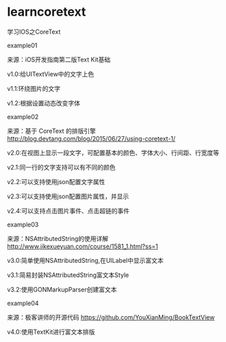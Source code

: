 # learncoretext
学习IOS之CoreText

example01

来源：iOS开发指南第二版Text Kit基础

v1.0:给UITextView中的文字上色

v1.1:环绕图片的文字

v1.2:根据设置动态改变字体

example02

来源：基于 CoreText 的排版引擎 http://blog.devtang.com/blog/2015/06/27/using-coretext-1/

v2.0:在视图上显示一段文字，可配置基本的颜色、字体大小、行间距、行宽度等

v2.1:同一行的文字支持可以有不同的颜色

v2.2:可以支持使用json配置文字属性

v2.3:可以支持使用json配置图片属性，并显示

v2.4:可以支持点击图片事件、点击超链的事件

example03

来源：NSAttributedString的使用详解 http://www.jikexueyuan.com/course/1581_1.html?ss=1

v3.0:简单使用NSAttributedString,在UILabel中显示富文本

v3.1:简易封装NSAttributedString富文本Style

v3.2:使用GONMarkupParser创建富文本

example04

来源：极客讲师的开源代码 https://github.com/YouXianMing/BookTextView

v4.0:使用TextKit进行富文本排版

